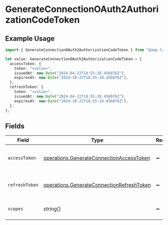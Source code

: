 # GenerateConnectionOAuth2AuthorizationCodeToken

## Example Usage

```typescript
import { GenerateConnectionOAuth2AuthorizationCodeToken } from "@amp-labs/sdk-node-platform/models/operations";

let value: GenerateConnectionOAuth2AuthorizationCodeToken = {
  accessToken: {
    token: "<value>",
    issuedAt: new Date("2024-04-22T18:55:28.456076Z"),
    expiresAt: new Date("2024-10-22T18:55:28.456076Z"),
  },
  refreshToken: {
    token: "<value>",
    issuedAt: new Date("2024-04-22T18:55:28.456076Z"),
    expiresAt: new Date("2024-10-22T18:55:28.456076Z"),
  },
};
```

## Fields

| Field                                                                                                  | Type                                                                                                   | Required                                                                                               | Description                                                                                            |
| ------------------------------------------------------------------------------------------------------ | ------------------------------------------------------------------------------------------------------ | ------------------------------------------------------------------------------------------------------ | ------------------------------------------------------------------------------------------------------ |
| `accessToken`                                                                                          | [operations.GenerateConnectionAccessToken](../../models/operations/generateconnectionaccesstoken.md)   | :heavy_minus_sign:                                                                                     | The access token for the connection.                                                                   |
| `refreshToken`                                                                                         | [operations.GenerateConnectionRefreshToken](../../models/operations/generateconnectionrefreshtoken.md) | :heavy_minus_sign:                                                                                     | The refresh token to use for the connection.                                                           |
| `scopes`                                                                                               | *string*[]                                                                                             | :heavy_minus_sign:                                                                                     | The scopes for the tokens.                                                                             |